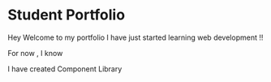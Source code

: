 # Student Portfolio

Hey Welcome to my portfolio I have just started learning web development !!

For now , I know

I have created Component Library